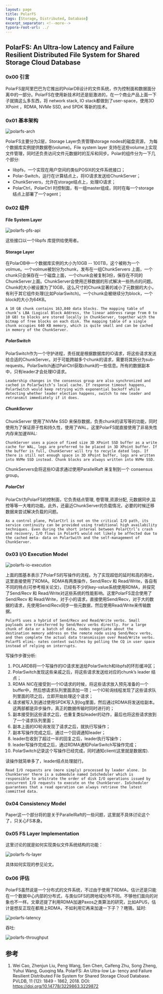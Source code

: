 ```yaml
---
layout: page
title: PolarFS
tags: [Storage, Distributed, Database]
excerpt_separator: <!--more-->
typora-root-url: ../
---
```


## PolarFS: An Ultra-low Latency and Failure Resilient Distributed File System for Shared Storage Cloud Database 

### 0x00 引言

  PolarFS是阿里巴巴为它推出的PolarDB设计的文件系统，作为控制面和数据面分离中的一部分。PolarFS在使用新技术时还是挺激进的，在一个商业产品上面一下子就搞这么多东西，将 network stack, IO stack都做到了user-space，使用3D XPoint ，RDMA, NVMe SSD, and SPDK 等新的技术。

### 0x01 基本架构

![polarfs-arch](/assets/img/polarfs-arch.png)

 PolarFS主要分为2层，Storage Layer负责管理storage nodes的磁盘资源， 为每个数据库实例提供数据卷(volume)。File system layer 支持在这些volume上实现文件管理，同时还负责访问文件元数据时的互斥和同步。Polar的组件分为一下几个部分:

* libpfs，一个实现在用户空间的类似POSIX的文件系统接口；
* Polar-Switch，运行在计算结点上，将IO请求发送给ChunkServer；
* ChunkServers，允许在storage结点上，处理IO请求；
* PolarCtrl，PolarCtrl 时控制面，有一组master组成，同时在每一个storage结点上部署了一个agent；

### 0x02 组件

#### File System Layer 

![polarfs-pfs-api](/assets/img/polarfs-pfs-api.png)

 这些接口以一个libpfs 库提供给使用者。

#### Storage Layer 

  在PolarDB中一个数据库实例的大小为10GB -- 100TB，这个被称为一个volmue。一个volmue被划分为chunk，发布在一组ChunkServers 上面，一个chunk只会保存在一个磁盘上面，一个chunk会被复制3份，保存在不同的ChunkServer上面。ChunkServer会使用迁移数据的形式解决一些热点的问题。 Chunk的大小被设置为了10GB，这么尺寸的Chunk显著的减小了元数据的大小，有利于其它组件处理(比如PolarSwitch)。一个chunk会被继续分为block，一个block的大小为64KB。

```
A 10 GB chunk contains 163,840 data blocks. The mapping table of chunk’s LBA (Logical Block Address, the linear address range from 0 to 10 GB) to blocks are stored locally in ChunkServer, together with the bitmap of free blocks on each disk. The mapping table of a single chunk occupies 640 KB memory, which is quite small and can be cached in memory of the ChunkServer.
```

##### PolarSwitch 

  PolarSwitch作为一个守护进程，责任就是根据数据库的IO请求，将这些请求发送给合适的ChunkServer。对于可能跨越多个chunk的请求，需要将其拆分为sub-requests。PolarSwitch通过PalrCtrl获取chunk的一些信息。所有的数据副本中，只有leader才会处理IO请求。

```
Leadership changes in the consensus group are also synchronized and cached in PolarSwitch’s local cache. If response timeout happens, PolarSwitch would keep retrying with exponential backoff while detecting whether leader election happens, switch to new leader and retransmit immediately if it does.
```

##### ChunkServer 

  ChunkServer 使用了NVMe SSD 来保存数据，负责chunk的读写等的功能，同时使用为了保证原子性和持久性，使用了WAL，这里PolarFS就直接使用了非易失性内存来加速WAL:

```
ChunkServer uses a piece of fixed size 3D XPoint SSD buffer as a write cache for WAL, logs are preferred to be placed in 3D XPoint buffer. If the buffer is full, ChunkServer will try to recycle dated logs. If there is still not enough space in 3D XPoint buffer, logs are written into NVMe SSD instead. Chunk blocks are always written into NVMe SSD.
```

 ChunkServers会将这些IO请求通过使用ParallelRaft 来复制到一个 consensus group。

##### PolarCtrl 

  PolarCtrl为PolarFS的控制面，它负责结点管理, 卷管理,资源分配, 元数据同步,监控等等一大堆的功能。此外，还最近ChunkServer的负载情况，必要的时候迁移数据来尝试解决负载的问题。

```
As a control plane, PolarCtrl is not on the critical I/O path, its service continuity can be provided using traditional high availability techniques. Even during the short interval between PolarCtrl’s crash and recovery, I/O flows in PolarFS would not likely be affected due to the cached meta- data on PolarSwith and the self-management of ChunkServer.
```

### 0x03 I/O Execution Model 

  ![polarfs-io-execution](/assets/img/polarfs-io-execution.png)

 上面的图基本表示了PolarFS的写操作的流程。为了实现超低的延时和高的吞吐，这里直接使用了RDMA。RDMA有两类操作，Send/Recv 和 Read/Write，各自有不同的特点(可参考相关论文)，已经有不少的key-value系统使用RDMA，并探究了Send/Recv 和 Read/Write对这些系统的性能影响。这里PolarFS混合使用了Send/Recv 和 Read/Write，对于小的请求，直接使用Send/Recv，对于大的数据的请求，先使用Send/Recv同步一些元数据，然后使用Read/Write来传输数据。

```
PolarFS uses a hybrid of Send/Recv and Read/Write verbs. Small payloads are transferred by Send/Recv verbs directly. For a large chunk of data or a batch of data, nodes negotiate about the destination memory address on the remote node using Send/Recv verbs, and then complete the actual data transmission over Read/Write verbs. PolarFS elimi- nates context switches by polling the CQ in user space instead of relying on interrupts.
```

写操作步骤分析:

1. POLARDB将一个写操作的IO请求发送给PolarSwitch和libpfs的环形缓冲区；
2.  PolarSwitch发现这些亲戚之后，将这些请求发送给对应的chunk’s leader 结点；
3. RDMA NIC在接受到一个IO请求的时候，将这些请求放入预先准备的一个buffer中，然后想请求队列里面添加一项；一个IO轮询线程发现了这些请求队列里面的项之后，立即开始处理这个请求；
4. 请求被写入到通过使用SPDK写入到log里面，然后通过RDMA将发送给副本。这两部都是异步操作，真正的数据传输时同时进行的；
5. 副本接受到这些请求之后，也重复类似leader的动作，最后也将这些请求放到了一个请求队列里面；
6. 副本上面的IO轮询发现了请求之后，就执行写操作；
7. 副本写操作完成之后，通过一个回调通知leader；
8. leader在收到了超过一半的回复之后，leader执行写操作；
9. leader写操作完成之后，通过RDMA通知PolarSwitch写操作完成；
10. PolarSwitch记录这个写操作已经完成，同时通知client(这里就是数据库).

读操作就简单多了，leader结点处理就行。

```
Read I/O requests are (more simply) processed by leader alone. In ChunkServer there is a submodule named IoScheduler which is responsible to arbitrate the order of disk I/O operations issued by concurrent I/O requests to execute on the ChunkServer. IoScheduler guarantees that a read operation can always retrieve the latest committed data.
```

### 0x04 Consistency Model  

  Paper这一个部分将的是关于ParallelRaft的一些问题，这里就不具体讨论这个了，只关心FS本身。

### 0x05 FS Layer Implementation 

  这里讨论的就是如何实现类似文件系统结构的功能：

![polarfs-fs-layer](/assets/img/polarfs-fs-layer.png)

具体如何实现的参见论文。

###  0x06 评估

  PolarFS虽然说是一个分布式的文件系统，不过由于使用了RDMA，估计还是只能在一个数据中心内部的分布式，与类似GFS的跨地域分布不同。不够他们面向的对象也不一样。文章还提了利用RDMA加速Paxos之类算法的研究，比如APUS，估计是想反正现在都用上RDMA，不如利用它再来加速一下子？？瞎猜。延时:

![polarfs-latency](/assets/img/polarfs-latency.png)

吞吐:

![polarfs-throughput](/assets/img/polarfs-throughput.png)

## 参考

1. Wei Cao, Zhenjun Liu, Peng Wang, Sen Chen, Caifeng Zhu, Song Zheng, Yuhui Wang, Guoqing Ma. PolarFS: An Ultra-low La- tency and Failure Resilient Distributed File System for Shared Storage Cloud Database. PVLDB, 11 (12): 1849 - 1862, 2018. DOI: https://doi.org/10.14778/3229863.3229872 


